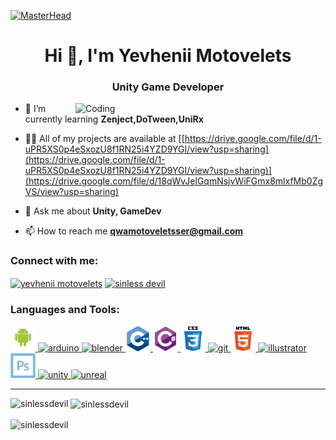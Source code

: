 [![MasterHead](https://mir-s3-cdn-cf.behance.net/project_modules/1400/b2534e121940413.61add7ea63eef.png)](https://rishavchanda.io)
<h1 align="center">Hi 👋, I'm Yevhenii Motovelets</h1>
<h3 align="center">Unity Game Developer</h3>
<img align="right" alt="Coding" width="400" src="https://media.tenor.com/h64Tu1zJGoUAAAAd/red-demon.gif">

- 🌱 I’m currently learning **Zenject,DoTween,UniRx**

- 👨‍💻 All of my projects are available at [[https://drive.google.com/file/d/1-uPR5XS0p4eSxozU8f1RN25i4YZD9YGI/view?usp=sharing](https://drive.google.com/file/d/1-uPR5XS0p4eSxozU8f1RN25i4YZD9YGI/view?usp=sharing)](https://drive.google.com/file/d/18qWvJelGqmNsjvWiFGmx8mlxfMb0ZgVS/view?usp=sharing)

- 💬 Ask me about **Unity, GameDev**

- 📫 How to reach me **qwamotoveletsser@gmail.com**

<h3 align="left">Connect with me:</h3>
<p align="left">
<a href="https://www.linkedin.com/in/yevhenii-motovelets-bab819175/" target="blank"><img align="center" src="https://raw.githubusercontent.com/rahuldkjain/github-profile-readme-generator/master/src/images/icons/Social/linked-in-alt.svg" alt="yevhenii motovelets" height="30" width="40" /></a>
<a href="https://www.youtube.com/channel/UCPGsXOJnR9H2lR79aB3bb4Q" target="blank"><img align="center" src="https://raw.githubusercontent.com/rahuldkjain/github-profile-readme-generator/master/src/images/icons/Social/youtube.svg" alt="sinless devil" height="30" width="40" /></a>
</p>

<h3 align="left">Languages and Tools:</h3>
<p align="left"> <a href="https://developer.android.com" target="_blank" rel="noreferrer"> <img src="https://raw.githubusercontent.com/devicons/devicon/master/icons/android/android-original-wordmark.svg" alt="android" width="40" height="40"/> </a> <a href="https://www.arduino.cc/" target="_blank" rel="noreferrer"> <img src="https://cdn.worldvectorlogo.com/logos/arduino-1.svg" alt="arduino" width="40" height="40"/> </a> <a href="https://www.blender.org/" target="_blank" rel="noreferrer"> <img src="https://download.blender.org/branding/community/blender_community_badge_white.svg" alt="blender" width="40" height="40"/> </a> <a href="https://www.w3schools.com/cpp/" target="_blank" rel="noreferrer"> <img src="https://raw.githubusercontent.com/devicons/devicon/master/icons/cplusplus/cplusplus-original.svg" alt="cplusplus" width="40" height="40"/> </a> <a href="https://www.w3schools.com/cs/" target="_blank" rel="noreferrer"> <img src="https://raw.githubusercontent.com/devicons/devicon/master/icons/csharp/csharp-original.svg" alt="csharp" width="40" height="40"/> </a> <a href="https://www.w3schools.com/css/" target="_blank" rel="noreferrer"> <img src="https://raw.githubusercontent.com/devicons/devicon/master/icons/css3/css3-original-wordmark.svg" alt="css3" width="40" height="40"/> </a> <a href="https://git-scm.com/" target="_blank" rel="noreferrer"> <img src="https://www.vectorlogo.zone/logos/git-scm/git-scm-icon.svg" alt="git" width="40" height="40"/> </a> <a href="https://www.w3.org/html/" target="_blank" rel="noreferrer"> <img src="https://raw.githubusercontent.com/devicons/devicon/master/icons/html5/html5-original-wordmark.svg" alt="html5" width="40" height="40"/> </a> <a href="https://www.adobe.com/in/products/illustrator.html" target="_blank" rel="noreferrer"> <img src="https://www.vectorlogo.zone/logos/adobe_illustrator/adobe_illustrator-icon.svg" alt="illustrator" width="40" height="40"/> </a> <a href="https://www.photoshop.com/en" target="_blank" rel="noreferrer"> <img src="https://raw.githubusercontent.com/devicons/devicon/master/icons/photoshop/photoshop-line.svg" alt="photoshop" width="40" height="40"/> </a> <a href="https://unity.com/" target="_blank" rel="noreferrer"> <img src="https://www.vectorlogo.zone/logos/unity3d/unity3d-icon.svg" alt="unity" width="40" height="40"/> </a> <a href="https://unrealengine.com/" target="_blank" rel="noreferrer"> <img src="https://raw.githubusercontent.com/kenangundogan/fontisto/036b7eca71aab1bef8e6a0518f7329f13ed62f6b/icons/svg/brand/unreal-engine.svg" alt="unreal" width="40" height="40"/> </a> </p>

---

<p><img align="left" src="https://github-readme-stats.vercel.app/api/top-langs?username=sinlessdevil&show_icons=true&locale=en&layout=compact" alt="sinlessdevil" /></p>

<p>&nbsp;<img align="center" src="https://github-readme-stats.vercel.app/api?username=sinlessdevil&show_icons=true&locale=en" alt="sinlessdevil" /></p>

<p><img align="center" src="https://github-readme-streak-stats.herokuapp.com/?user=sinlessdevil&" alt="sinlessdevil" /></p>
